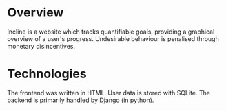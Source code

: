 # Overview
Incline is a website which tracks quantifiable goals, providing a graphical overview of a user's progress.
Undesirable behaviour is penalised through monetary disincentives.

# Technologies
The frontend was written in HTML. User data is stored with SQLite. The backend is primarily handled by Django (in python).
